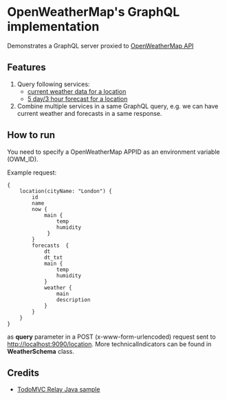 # OpenWeatherMap's GraphQL implementation

Demonstrates a GraphQL server proxied to [OpenWeatherMap API](http://openweathermap.org/api)

## Features
1. Query following services:
    * [current weather data for a location](https://openweathermap.org/current#one)
    * [5 day/3 hour forecast for a location](https://openweathermap.org/forecast5) 
2. Combine multiple services in a same GraphQL query, e.g. we can have current weather and forecasts in a same response.

## How to run

You need to specify a OpenWeatherMap APPID as an environment variable (OWM_ID).

Example request:
```
{ 
	location(cityName: "London") { 
		id 
		name  
		now {
		    main {
			    temp 
			    humidity
			 }
		} 
		forecasts  { 
			dt 
			dt_txt 
			main { 
				temp 
				humidity 
			} 
			weather { 
				main 
				description 
			} 
		}  
	} 
}
```
as **query** parameter in a POST (x-www-form-urlencoded) request sent to [http://localhost:9090/location](http://localhost:9090/location). More technicalIndicators can be found in **WeatherSchema** class.


## Credits
* [TodoMVC Relay Java sample](https://github.com/graphql-java/todomvc-relay-java/)